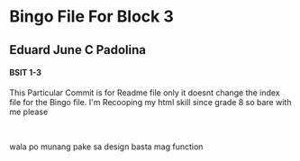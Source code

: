 <h1>Bingo File For Block 3</h1>
<h2>Eduard June C Padolina</h3>
<h4>BSIT 1-3</h3>

<body>
<p>
  This Particular Commit is for Readme file only it doesnt change the index file for the Bingo file.
  I'm Recooping my html skill since grade 8 so bare with me please
</p>
<br>
<p>wala po munang pake sa design basta mag function
</p>
  
</body>
